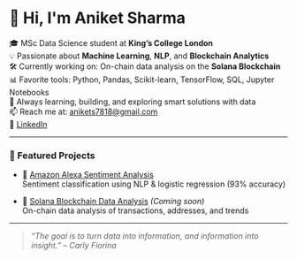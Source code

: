 # 👋 Hi, I'm Aniket Sharma

🎓 MSc Data Science student at **King’s College London**  
💡 Passionate about **Machine Learning**, **NLP**, and **Blockchain Analytics**  
🛠️ Currently working on: On-chain data analysis on the **Solana Blockchain**  
📊 Favorite tools: Python, Pandas, Scikit-learn, TensorFlow, SQL, Jupyter Notebooks  
🌱 Always learning, building, and exploring smart solutions with data  
📫 Reach me at: [anikets7818@gmail.com](mailto:anikets7818@gmail.com)  
🔗 [LinkedIn]([https://www.linkedin.com/in/aniketsharma-ds/](https://www.linkedin.com/in/aniket-sharma-583474202/))

---

### 📌 Featured Projects
- 🧠 [Amazon Alexa Sentiment Analysis](https://github.com/Aniket381/Amazon-Alexa-Reviews)  
  Sentiment classification using NLP & logistic regression (93% accuracy)

- 🚀 [Solana Blockchain Data Analysis](#) *(Coming soon)*  
  On-chain data analysis of transactions, addresses, and trends

---

> *“The goal is to turn data into information, and information into insight.” – Carly Fiorina*
